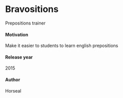# Bravositions
Prepositions trainer

#### Motivation
Make it easier to students to learn english prepositions

#### Release year
2015

#### Author
Horseal
